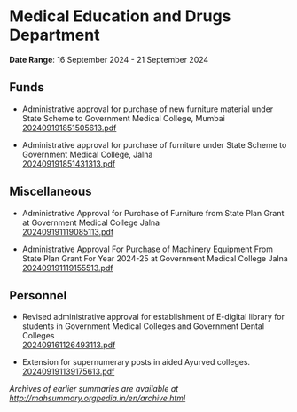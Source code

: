# Medical Education and Drugs Department

**Date Range**: 16 September 2024 - 21 September 2024


## Funds
- Administrative approval for purchase of new furniture material under State Scheme to Government Medical College, Mumbai\
  [202409191851505613.pdf](https://gr.maharashtra.gov.in/Site/Upload/Government%20Resolutions/English/202409191851505613.pdf)

- Administrative approval for purchase of furniture under State Scheme to Government Medical College, Jalna\
  [202409191851431313.pdf](https://gr.maharashtra.gov.in/Site/Upload/Government%20Resolutions/English/202409191851431313.pdf)

## Miscellaneous
- Administrative Approval for Purchase of Furniture from State Plan Grant at Government Medical College Jalna\
  [202409191119085113.pdf](https://gr.maharashtra.gov.in/Site/Upload/Government%20Resolutions/English/202409191119085113.pdf)

- Administrative Approval For Purchase of Machinery  Equipment From State Plan Grant For Year 2024-25 at Government Medical College Jalna\
  [202409191119155513.pdf](https://gr.maharashtra.gov.in/Site/Upload/Government%20Resolutions/English/202409191119155513.pdf)

## Personnel
- Revised administrative approval for establishment of E-digital library for students in Government Medical Colleges and Government Dental Colleges\
  [202409161126493113.pdf](https://gr.maharashtra.gov.in/Site/Upload/Government%20Resolutions/English/202409161126493113.pdf)

- Extension for supernumerary posts in aided Ayurved colleges.\
  [202409191139175613.pdf](https://gr.maharashtra.gov.in/Site/Upload/Government%20Resolutions/English/202409191139175613.pdf)


*Archives of earlier summaries are available at http://mahsummary.orgpedia.in/en/archive.html*